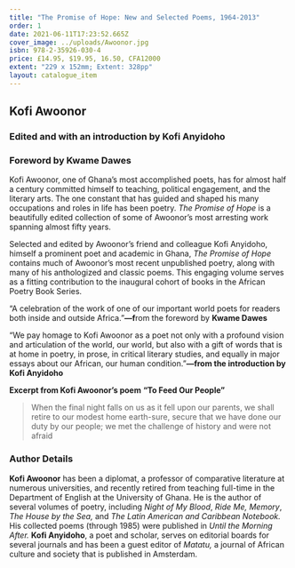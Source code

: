 ```yaml
---
title: "The Promise of Hope: New and Selected Poems, 1964-2013"
order: 1
date: 2021-06-11T17:23:52.665Z
cover_image: ../uploads/Awoonor.jpg
isbn: 978-2-35926-030-4
price: £14.95, $19.95, 16.50, CFA12000
extent: "229 x 152mm; Extent: 328pp"
layout: catalogue_item
---
```

## Kofi Awoonor

### Edited and with an introduction by Kofi Anyidoho

### Foreword by Kwame Dawes

Kofi Awoonor, one of Ghana’s most accomplished poets, has for almost half a century committed himself to teaching, political engagement, and the literary arts. The one constant that has guided and shaped his many occupations and roles in life has been poetry. *The Promise of Hope* is a beautifully edited collection of some of Awoonor’s most arresting work spanning almost fifty years.

Selected and edited by Awoonor’s friend and colleague Kofi Anyidoho, himself a prominent poet and academic in Ghana, *The Promise of Hope* contains much of Awoonor’s most recent unpublished poetry, along with many of his anthologized and classic poems. This engaging volume serves as a fitting contribution to the inaugural cohort of books in the African Poetry Book Series.

“A celebration of the work of one of our important world poets for readers both inside and outside Africa.”**—f**rom the foreword by **Kwame Dawes**

“We pay homage to Kofi Awoonor as a poet not only with a profound vision and articulation of the world, our world, but also with a gift of words that is at home in poetry, in prose, in critical literary studies, and equally in major essays about our African, our human condition.”**—from the introduction by Kofi Anyidoho**

**Excerpt from Kofi Awoonor’s poem** **“To Feed Our People”**

> When the final night falls on us
> as it fell upon our parents,
> we shall retire to our modest home
> earth-sure, secure
> that we have done our duty
> by our people;
> we met the challenge of history
> and were not afraid

### Author Details

**Kofi Awoonor** has been a diplomat, a professor of comparative literature at numerous universities, and recently retired from teaching full-time in the Department of English at the University of Ghana. He is the author of several volumes of poetry, including *Night of My Blood*, *Ride Me, Memory*, *The House by the Sea,* and *The Latin American and Caribbean Notebook.* His collected poems (through 1985) were published in *Until the Morning After.* **Kofi Anyidoho**, a poet and scholar, serves on editorial boards for several journals and has been a guest editor of *Matatu,* a journal of African culture and society that is published in Amsterdam.